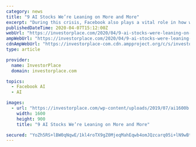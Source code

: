```yaml
---
category: news
title: "9 AI Stocks We’re Leaning on More and More"
excerpt: "During this crisis, Facebook also plays a vital role in how we cope as a country ... Natural Language Processing capabilities from IBM Research, and state-of-art enterprise AI search capabilities with Watson Discovery, to understand and respond to common questions about COVID-19. It’s always great when big corporations give back to the ..."
publishedDateTime: 2020-04-07T15:12:00Z
webUrl: "https://investorplace.com/2020/04/9-ai-stocks-were-leaning-on-more-and-more/"
ampWebUrl: "https://investorplace.com/2020/04/9-ai-stocks-were-leaning-on-more-and-more/amp/"
cdnAmpWebUrl: "https://investorplace-com.cdn.ampproject.org/c/s/investorplace.com/2020/04/9-ai-stocks-were-leaning-on-more-and-more/amp/"
type: article

provider:
  name: InvestorPlace
  domain: investorplace.com

topics:
  - Facebook AI
  - AI

images:
  - url: "https://investorplace.com/wp-content/uploads/2019/07/ai1600b.jpg"
    width: 1600
    height: 900
    title: "9 AI Stocks We’re Leaning on More and More"

secured: "YoZh5RS+lBW0qNqwE/1kl4roTX9gZ0MjeqMahEqwb4omJQzcarq05i+lN9wBtsu3QlKPen3lHm/BOwW8VxU+DRncA7HB9dAGlJHVx1u3nw8pP/GMsRvSUsrak5swLWa2wtT8nuUNf/0HBq+lCk0G4FNuKufjbOI52n2LQ70NWDehIJNPUUVqwywgyy8S5JQYGC3iYZRTH+z0Qsm+vhSulzXiglLEHtGVWMa8C8u9X2Pz+/ZB8uBV+Q5yJCruCJKrq7W+HJGN03fbfbCYL50q3T2wFbhL89HhEtpVQgV0t/mb3XplWHO/RUuA1pOdxC+P;B+9NuS6/7jvBinqEOV4WOA=="
---
```


